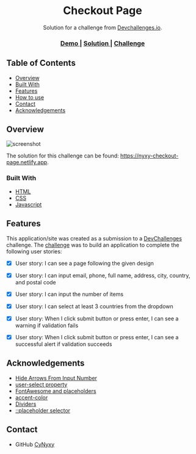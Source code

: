 <h1 align="center">Checkout Page</h1>

<div align="center">
   Solution for a challenge from  <a href="http://devchallenges.io" target="_blank">Devchallenges.io</a>.
</div>

<div align="center">
  <h3>
    <a href="https://nyxy-checkout-page.netlify.app">
      Demo
    </a>
    <span> | </span>
    <a href="https://devchallenges.io/solutions/NbNTk9UkUI7bml0kfESY">
      Solution
    </a>
    <span> | </span>
    <a href="https://devchallenges.io/challenges/0J1NxxGhOUYVqihwegfO">
      Challenge
    </a>
  </h3>
</div>

## Table of Contents

- [Overview](#overview)
- [Built With](#built-with)
- [Features](#features)
- [How to use](#how-to-use)
- [Contact](#contact)
- [Acknowledgements](#acknowledgements)


## Overview

![screenshot](https://i.ibb.co/Kj0h7GF/devchallenge06.png)

The solution for this challenge can be found: https://nyxy-checkout-page.netlify.app.


### Built With

- [HTML](https://www.w3schools.com)
- [CSS](https://css-tricks.com)
- [Javascript](https://javascript.info)


## Features

This application/site was created as a submission to a [DevChallenges](https://devchallenges.io/challenges) challenge. The [challenge](https://devchallenges.io/challenges/0J1NxxGhOUYVqihwegfO) was to build an application to complete the following user stories:

- [x] User story: I can see a page following the given design
- [x] User story: I can input email, phone, full name, address, city, country, and postal code
- [x] User story: I can input the number of items
- [x] User story: I can select at least 3 countries from the dropdown
- [x] User story: When I click submit button or press enter, I can see a warning if validation fails
- [x] User story: When I click submit button or press enter, I can see a successful alert if validation succeeds


## Acknowledgements

- [Hide Arrows From Input Number](https://www.w3schools.com/howto/howto_css_hide_arrow_number.asp)
- [user-select property](https://css-tricks.com/almanac/properties/u/user-select/)
- [FontAwesome and placeholders](https://codepen.io/huckbit/post/fontawesomeplaceholder)
- [accent-color](https://web.dev/i18n/en/accent-color/)
- [Dividers](https://www.w3schools.com/howto/howto_css_dividers.asp)
- [::placeholder selector](https://css-tricks.com/almanac/selectors/p/placeholder/)


## Contact

- GitHub [CyNyxy](https://github.com/CyNyxy)
